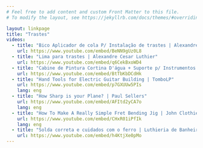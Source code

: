 ```yaml
---
# Feel free to add content and custom Front Matter to this file.
# To modify the layout, see https://jekyllrb.com/docs/themes/#overriding-theme-defaults

layout: linkpage
title: "Trastes"
videos:
  - title: "Bico Aplicador de cola P/ Instalação de trastes | Alexandre Cesar Luthier"
    url: https://www.youtube.com/embed/BeNN9gUz0L8
  - title: "Lima para trastes | Alexandre Cesar Luthier"
    url: https://www.youtube.com/embed/q6CekBxoWD4
  - title: "Cabine de Pintura Cortina D'água + Suporte p/ Instrumentos 360° | Sergio Grassi Luthier"
    url: https://www.youtube.com/embed/BtTbKbDCdHk
  - title: "Hand Tools for Electric Guitar Building | TomboLP"
    url: https://www.youtube.com/embed/p7GXUUw5PIs
    lang: eng
  - title: "How Sharp is your Plane? | Paul Sellers"
    url: https://www.youtube.com/embed/AFItd2yCA7o
    lang: eng
  - title: "How To Make A Really Simple Fret Bending Jig | John Clothier"
    url: https://www.youtube.com/embed/CHxR01iPfIk
    lang: eng
  - title: "Solda correta e cuidados com o ferro | Luthieria de Banheiro"
    url: https://www.youtube.com/embed/h4KtjXe0pMo
---
```

